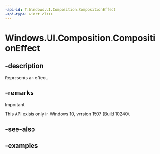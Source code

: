 ```yaml
---
-api-id: T:Windows.UI.Composition.CompositionEffect
-api-type: winrt class
---
```


# Windows.UI.Composition.CompositionEffect

<!--
public sealed class CompositionEffect : Windows.UI.Composition.CompositionObject
-->


## -description

Represents an effect.

## -remarks

> [!IMPORTANT]
> This API exists only in Windows 10, version 1507 (Build 10240).

## -see-also

## -examples


